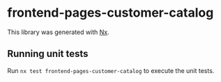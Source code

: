 # frontend-pages-customer-catalog

This library was generated with [Nx](https://nx.dev).

## Running unit tests

Run `nx test frontend-pages-customer-catalog` to execute the unit tests.
